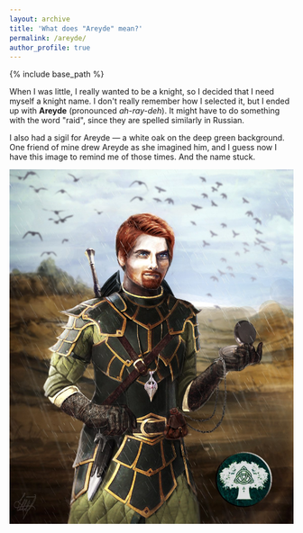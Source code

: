 ```yaml
---
layout: archive
title: 'What does "Areyde" mean?'
permalink: /areyde/
author_profile: true
---
```


{% include base_path %}

When I was little, I really wanted to be a knight, so I decided that I need myself a knight name. I don't really
remember how I selected it, but I ended up with **Areyde** (pronounced _ah-ray-deh_). It might have to do something with
the word "raid", since they are spelled similarly in Russian. 

I also had a sigil for Areyde — a white oak on the deep green background. One friend of mine drew Areyde as she imagined
him, and I guess now I have this image to remind me of those times. And the name stuck.

<img src="/images/areyde.jpg">

